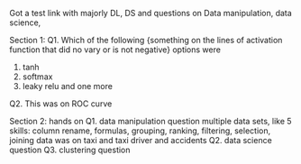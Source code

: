 Got a test link with majorly DL, DS and questions on Data manipulation, data science, 


Section 1: 
Q1. Which of the following {something on the lines of activation function that did no vary or is not negative}
options were
1. tanh
2. softmax
3. leaky relu
and one more

Q2. This was on ROC curve


Section 2: hands on
Q1. data manipulation question
multiple data sets, like 5
skills: column rename, formulas, grouping, ranking, filtering, selection, joining
data was on taxi and taxi driver and accidents
Q2. data science question
Q3. clustering question
